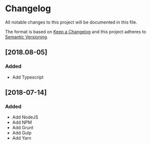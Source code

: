 # Changelog

All notable changes to this project will be documented in this file.

The format is based on [Keep a Changelog](http://keepachangelog.com/en/1.0.0/)
and this project adheres to [Semantic Versioning](http://semver.org/spec/v2.0.0.html).

## [2018.08-05]

### Added

- Add Typescript

## [2018-07-14]

### Added

- Add NodeJS
- Add NPM
- Add Grunt
- Add Gulp
- Add Yarn
